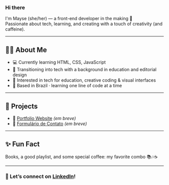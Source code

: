 ### Hi there   
I'm Mayse (she/her) — a front-end developer in the making 🌱  
Passionate about tech, learning, and creating with a touch of creativity (and caffeine).

---

## 👩‍💻 About Me
- 💻 Currently learning HTML, CSS, JavaScript
- 🧠 Transitioning into tech with a background in education and editorial design
- 💜 Interested in tech for education, creative coding & visual interfaces
- 📍 Based in Brazil · learning one line of code at a time

- ---

## 🧩 Projects
- 🎨 [Portfolio Website](https://github.com/maysecosmo/portfolio) *(em breve)*
- 📝 [Formulário de Contato](https://github.com/maysecosmo/formulario-html) *(em breve)*

- ---

## ✨ Fun Fact
Books, a good playlist, and some special coffee: my favorite combo 📚🎶☕

---
### 🔗 Let’s connect on [LinkedIn](https://www.linkedin.com/in/maysecosmo)!

<!---
maysecosmo/maysecosmo is a ✨ special ✨ repository because its `README.md` (this file) appears on your GitHub profile.
You can click the Preview link to take a look at your changes.
--->
